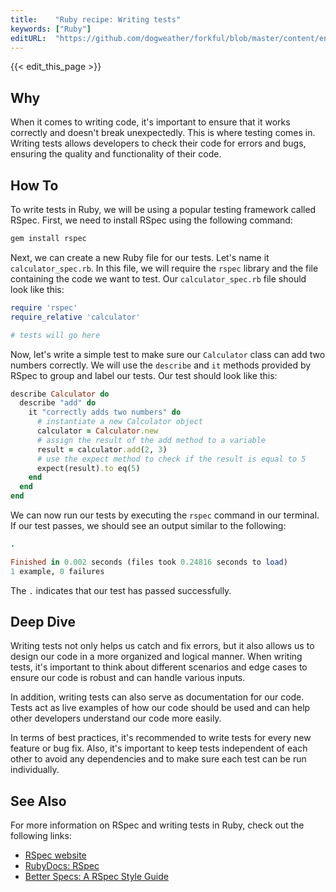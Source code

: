 ```yaml
---
title:    "Ruby recipe: Writing tests"
keywords: ["Ruby"]
editURL:  "https://github.com/dogweather/forkful/blob/master/content/en/ruby/writing-tests.md"
---
```


{{< edit_this_page >}}

## Why

When it comes to writing code, it's important to ensure that it works correctly and doesn't break unexpectedly. This is where testing comes in. Writing tests allows developers to check their code for errors and bugs, ensuring the quality and functionality of their code.

## How To

To write tests in Ruby, we will be using a popular testing framework called RSpec. First, we need to install RSpec using the following command:

```Ruby
gem install rspec
```

Next, we can create a new Ruby file for our tests. Let's name it `calculator_spec.rb`. In this file, we will require the `rspec` library and the file containing the code we want to test. Our `calculator_spec.rb` file should look like this:

```Ruby
require 'rspec'
require_relative 'calculator'

# tests will go here
```

Now, let's write a simple test to make sure our `Calculator` class can add two numbers correctly. We will use the `describe` and `it` methods provided by RSpec to group and label our tests. Our test should look like this:

```Ruby
describe Calculator do
  describe "add" do
    it "correctly adds two numbers" do
      # instantiate a new Calculator object
      calculator = Calculator.new
      # assign the result of the add method to a variable
      result = calculator.add(2, 3)
      # use the expect method to check if the result is equal to 5
      expect(result).to eq(5)
    end
  end
end
```

We can now run our tests by executing the `rspec` command in our terminal. If our test passes, we should see an output similar to the following:

```Ruby
.

Finished in 0.002 seconds (files took 0.24816 seconds to load)
1 example, 0 failures
```

The `.` indicates that our test has passed successfully.

## Deep Dive

Writing tests not only helps us catch and fix errors, but it also allows us to design our code in a more organized and logical manner. When writing tests, it's important to think about different scenarios and edge cases to ensure our code is robust and can handle various inputs.

In addition, writing tests can also serve as documentation for our code. Tests act as live examples of how our code should be used and can help other developers understand our code more easily.

In terms of best practices, it's recommended to write tests for every new feature or bug fix. Also, it's important to keep tests independent of each other to avoid any dependencies and to make sure each test can be run individually.

## See Also

For more information on RSpec and writing tests in Ruby, check out the following links:

- [RSpec website](https://rspec.info/)
- [RubyDocs: RSpec](https://rubydoc.info/gems/rspec/)
- [Better Specs: A RSpec Style Guide](https://www.betterspecs.org/)